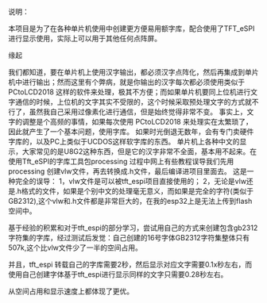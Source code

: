 说明：

本项目是为了在各种单片机使用中创建更方便易用额字库，配合使用了TFT_eSPI进行显示使用，实际上可以用于其他任何点阵屏。

缘起

我们都知道，要在单片机上使用汉字输出，都必须汉字点阵化，然后再集成到单片机中进行输出；然而这里有个弊病，就是你输出的汉字每次都必须使用类似于 PCtoLCD2018 这样的软件来处理，极其不方便；而如果单片机要同上位机进行文字通信的时候，上位机的文字其实不受限的，这个时候采取预处理文字的方式就不行了，虽然我自己采用过像素化进行通信，但是始终觉得非常不变。
事实上，文字的调整是个高频的事情，如果每次使用 PCtoLCD2018 来处理实在太繁琐了，因此就产生了一个基本问题，使用字库。
如果时光倒退无数年，会有专门卖硬件字库的，以及PC上类似于UCDOS这样软字库的东西。
单片机上各种中文的显示，大家常见的是U8G2这种东西，但是它的汉字非常不全面，基本用不起来。在使用Tft_eSPI的字库工具包processing 过程中网上有些教程误导我们先用processing 创建vlw文件，再去转换成.h文件，最后编译进项目里面去。
这是一种完全的误导：
1，vlw文件是可以被tft_espi项目直接使用的；
2，无论是vlw还是.h格式的文件，如果是个别中文的处理毫无意义，而如果是完全的字符(类似于GB2312),这个vlw和.h文件都是非常巨大的，在我的esp32上是无法上传到flash空间中。

基于经验的积累和对于tft_espi的部分学习，尝试用自己的方式来创建包含gb2312字符集的字库，经过测试后发觉：自己创建的16号字体GB2312字符集整体只有507k,这个比vlw文件少了一半的空间占用。

并且，tft_espi 转载自己的字库需要2秒，然后显示对应文字需要0.1x秒左右，而使用自己创建字体基于tft_espi进行显示同样的文字只需要0.28秒左右。

从空间占用和显示速度上都体现了更优。

